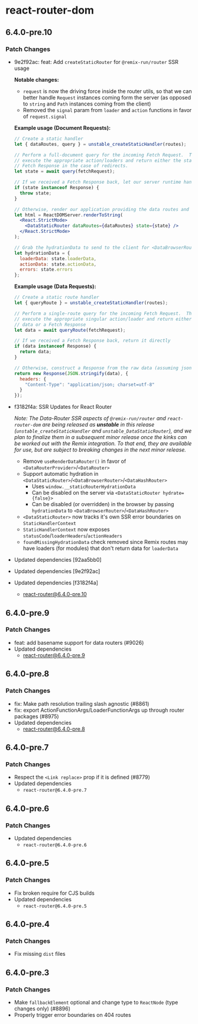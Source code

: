 # react-router-dom

## 6.4.0-pre.10

### Patch Changes

- 9e2f92ac: feat: Add `createStaticRouter` for `@remix-run/router` SSR usage

  **Notable changes:**

  - `request` is now the driving force inside the router utils, so that we can better handle `Request` instances coming form the server (as opposed to `string` and `Path` instances coming from the client)
  - Removed the `signal` param from `loader` and `action` functions in favor of `request.signal`

  **Example usage (Document Requests):**

  ```jsx
  // Create a static handler
  let { dataRoutes, query } = unstable_createStaticHandler(routes);

  // Perform a full-document query for the incoming Fetch Request.  This will
  // execute the appropriate action/loaders and return either the state or a
  // Fetch Response in the case of redirects.
  let state = await query(fetchRequest);

  // If we received a Fetch Response back, let our server runtime handle directly
  if (state instanceof Response) {
    throw state;
  }

  // Otherwise, render our application providing the data routes and state
  let html = ReactDOMServer.renderToString(
    <React.StrictMode>
      <DataStaticRouter dataRoutes={dataRoutes} state={state} />
    </React.StrictMode>
  );

  // Grab the hydrationData to send to the client for <DataBrowserRouter>
  let hydrationData = {
    loaderData: state.loaderData,
    actionData: state.actionData,
    errors: state.errors
  };
  ```

  **Example usage (Data Requests):**

  ```jsx
  // Create a static route handler
  let { queryRoute } = unstable_createStaticHandler(routes);

  // Perform a single-route query for the incoming Fetch Request.  This will
  // execute the appropriate singular action/loader and return either the raw
  // data or a Fetch Response
  let data = await queryRoute(fetchRequest);

  // If we received a Fetch Response back, return it directly
  if (data instanceof Response) {
    return data;
  }

  // Otherwise, construct a Response from the raw data (assuming json here)
  return new Response(JSON.stringify(data), {
    headers: {
      "Content-Type": "application/json; charset=utf-8"
    }
  });
  ```

- f3182f4a: SSR Updates for React Router

  _Note: The Data-Router SSR aspects of `@remix-run/router` and `react-router-dom` are being released as **unstable** in this release (`unstable_createStaticHandler` and `unstable_DataStaticRouter`), and we plan to finalize them in a subsequent minor release once the kinks can be worked out with the Remix integration. To that end, they are available for use, but are subject to breaking changes in the next minor release._

  - Remove `useRenderDataRouter()` in favor of `<DataRouterProvider>`/`<DataRouter>`
  - Support automatic hydration in `<DataStaticRouter>`/`<DataBrowserRouter>`/`<DataHashRouter>`
    - Uses `window.__staticRouterHydrationData`
    - Can be disabled on the server via `<DataStaticRouter hydrate={false}>`
    - Can be disabled (or overridden) in the browser by passing `hydrationData` to `<DataBrowserRouter>`/`<DataHashRouter>`
  - `<DataStaticRouter>` now tracks it's own SSR error boundaries on `StaticHandlerContext`
  - `StaticHandlerContext` now exposes `statusCode`/`loaderHeaders`/`actionHeaders`
  - `foundMissingHydrationData` check removed since Remix routes may have loaders (for modules) that don't return data for `loaderData`

- Updated dependencies [92aa5bb0]
- Updated dependencies [9e2f92ac]
- Updated dependencies [f3182f4a]
  - react-router@6.4.0-pre.10

## 6.4.0-pre.9

### Patch Changes

- feat: add basename support for data routers (#9026)
- Updated dependencies
  - react-router@6.4.0-pre.9

## 6.4.0-pre.8

### Patch Changes

- fix: Make path resolution trailing slash agnostic (#8861)
- fix: export ActionFunctionArgs/LoaderFunctionArgs up through router packages (#8975)
- Updated dependencies
  - react-router@6.4.0-pre.8

## 6.4.0-pre.7

### Patch Changes

- Respect the `<Link replace>` prop if it is defined (#8779)
- Updated dependencies
  - `react-router@6.4.0-pre.7`

## 6.4.0-pre.6

### Patch Changes

- Updated dependencies
  - `react-router@6.4.0-pre.6`

## 6.4.0-pre.5

### Patch Changes

- Fix broken require for CJS builds
- Updated dependencies
  - `react-router@6.4.0-pre.5`

## 6.4.0-pre.4

### Patch Changes

- Fix missing `dist` files

## 6.4.0-pre.3

### Patch Changes

- Make `fallbackElement` optional and change type to `ReactNode` (type changes only) (#8896)
- Properly trigger error boundaries on 404 routes
